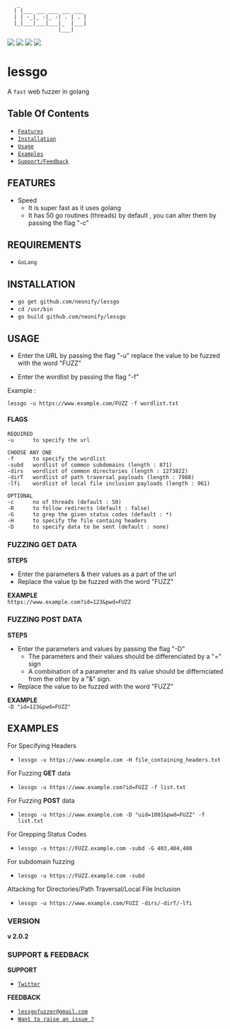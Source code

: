        _
      | |___ ___ ___ ___ ___
      | | -_|_ -|_ -| . | . |
      |_|___|___|___|_  |___|
                    |___|
<img src="https://img.shields.io/badge/Language-Golang-green">    <img src="https://img.shields.io/badge/License-GNU General Public License v3.0-blue">
<img src="https://img.shields.io/badge/Author-Neonify-white">      <img src="https://img.shields.io/badge/Credits-NeGo-orange">


# lessgo
A `fast` web fuzzer in golang

## Table Of Contents
* <a href="#FEATURES">`Features`</a> 
* <a href="#INSTALLATION">`Installation`</a>
* <a href="#USAGE">`Usage`</a>
* <a href="#EXAMPLES">`Examples`</a>
* <a href="#SUPPORT & FEEDBACK">`Support/Feedback`</a>

## FEATURES
* Speed
   * It is super fast as it uses golang
   * It has 50 go routines (threads) by default , you can alter them by passing
the flag "-c"

## REQUIREMENTS
* `GoLang`

## INSTALLATION
* `go get github.com/neonify/lessgo`
* `cd /usr/bin`
* `go build github.com/neonify/lessgo`


## USAGE 

* Enter the URL by passing the flag "-u" replace the value to be fuzzed with the word "FUZZ"

* Enter the wordlist by passing the flag "-f"

Example : 
```
lessgo -u https://www.example.com/FUZZ -f wordlist.txt
```

#### FLAGS
```
REQUIRED
-u      to specify the url 

CHOOSE ANY ONE 
-f      to specify the wordlist
-subd   wordlist of common subdomains (length : 871)
-dirs   wordlist of common directories (length : 1273822)
-dirT   wordlist of path traversal payloads (length : 7988)
-lfi    wordlist of local file inclusion payloads (length : 961)

OPTIONAL 
-c      no of threads (default : 50)
-R      to follow redirects (default : false)
-G      to grep the given status codes (default : *)
-H      to specify the file containg headers
-D      to specify data to be sent (default : none)
```
### FUZZING GET DATA
__STEPS__
* Enter the parameters & their values as a part of the url
* Replace the value tp be fuzzed with the word "FUZZ" 

__EXAMPLE__ \
`https://www.example.com?id=123&pwd=FUZZ`

### FUZZING POST DATA 
__STEPS__
* Enter the parameters and values by passing the flag "-D"
    * The parameters and their values should be differenciated by a "=" sign
    * A combination of a parameter and its value should be differnciated
from the other by a "&" sign.
* Replace the value to be fuzzed with the word "FUZZ" 

__EXAMPLE__ \
`-D "id=123&pwd=FUZZ"`

## EXAMPLES
For Specifying Headers 
* `lessgo -u https://www.example.com -H file_containing_headers.txt`

For Fuzzing __GET__ data
* `lessgo -u https://www.example.com?id=FUZZ -f list.txt`

For Fuzzing __POST__ data
* `lessgo -u https://www.example.com -D "uid=1001&pwd=FUZZ" -f list.txt`

For Grepping Status Codes
* `lessgo -u https://FUZZ.example.com -subd -G 403,404,400`

For subdomain fuzzing
* `lessgo -u https://FUZZ.example.com -subd`

Attacking for Directories/Path Traversal/Local File Inclusion
* `lessgo -u https://www.example.com/FUZZ -dirs/-dirT/-lfi`


### VERSION
<strong>v 2.0.2</strong>

### SUPPORT & FEEDBACK

__SUPPORT__
* <a href="https://mobile.twitter.com/neonify4">`Twitter`</a>

__FEEDBACK__
* <a href="mailto:lessgofuzzer@gmail.com">`lessgofuzzer@gmail.com`</a>
* <a href="https://github.com/neonify/lessgo/issues">`Want to raise an issue ?`</a>
